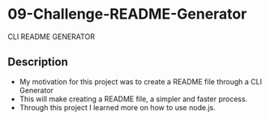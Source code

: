 # 09-Challenge-README-Generator

CLI README GENERATOR

## Description

- My motivation for this project was to create a README file through a CLI Generator
- This will make creating a README file, a simpler and faster process.
- Through this project I learned more on how to use node.js.
